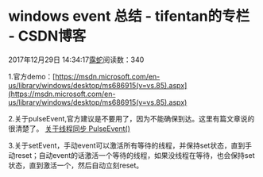 # windows event 总结 - tifentan的专栏 - CSDN博客

2017年12月29日 14:34:17[露蛇](https://me.csdn.net/tifentan)阅读数：340


1.官方demo：[https://msdn.microsoft.com/en-us/library/windows/desktop/ms686915(v=vs.85).aspx](https://msdn.microsoft.com/en-us/library/windows/desktop/ms686915(v=vs.85).aspx)

2.关于pulseEvent,官方建议是不要用了，因为不能确保到达。这里有篇文章说的很清楚了。 
[关于线程同步 PulseEvent()](http://blog.csdn.net/crst_zh/article/details/4243916)

3.关于setEvent，手动event可以激活所有等待的线程，并保持set状态，直到手动reset；自动event的话激活一个等待的线程，如果没线程在等待，也会保持set状态，直到激活一个，然后自动立刻reset。

